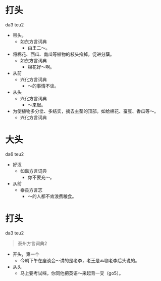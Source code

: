 # 打头
da3 teu2
+ 带头。
  * 如东方言词典
    - 由王二～。
+ 将棉花、西瓜、南瓜等植物的枝头掐掉，促进分蘖。
  * 如东方言词典
    - 棉花好～啊。
+ 从前
  * 兴化方言词典
    - ～的事情不谈。
+ 从头
  * 兴化方言词典
    - ～来起。
+ 为使植物多分岔、多结实，摘去主茎的顶部。如给棉花、蚕豆、香瓜等～。
  * 兴化方言词典

# 大头
da6 teu2
+ 好汉
  * 如皋方言词典
    - 你不要充～。
+ 从前
  * 泰县方言志
    - ～的人都不肯浪费粮食。

# 打头
da3 teu2
> 泰州方言词典2
- 开头，第一个
  - 今朝下午在座谈会～讲的是老李，老王是𠫓咖老李后头说的。
- 从头
  - 马上要考试唻，你同他把英语～来起背一交（go5）。
